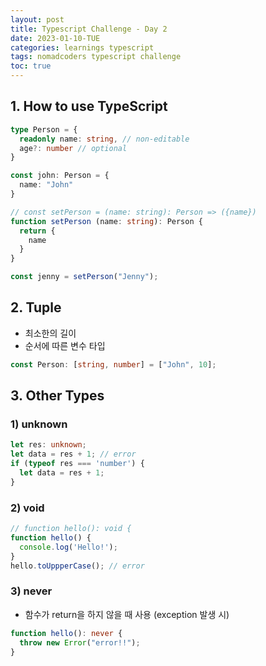 ```yaml
---
layout: post
title: Typescript Challenge - Day 2
date: 2023-01-10-TUE
categories: learnings typescript
tags: nomadcoders typescript challenge
toc: true
---
```


## 1. How to use TypeScript
```ts
type Person = {
  readonly name: string, // non-editable
  age?: number // optional
}

const john: Person = {
  name: "John"
}

// const setPerson = (name: string): Person => ({name})
function setPerson (name: string): Person {
  return {
    name
  }
}

const jenny = setPerson("Jenny");
```

## 2. Tuple
- 최소한의 길이
- 순서에 따른 변수 타입

```ts
const Person: [string, number] = ["John", 10];
```

## 3. Other Types

### 1) unknown
```ts
let res: unknown;
let data = res + 1; // error
if (typeof res === 'number') {
  let data = res + 1;
}
```

### 2) void
```ts
// function hello(): void {
function hello() {
  console.log('Hello!');
}
hello.toUppperCase(); // error
```

### 3) never
- 함수가 return을 하지 않을 때 사용 (exception 발생 시)
```ts
function hello(): never {
  throw new Error("error!!");
}
```
